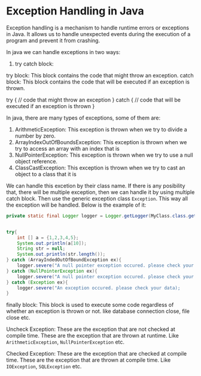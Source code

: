 # Exception Handling in Java

Exception handling is a mechanism to handle runtime errors or exceptions in Java. It allows us to handle unexpected events during the execution of a program and prevent it from crashing.

In java we can handle exceptions in two ways:

1. try catch block:

try block: This block contains the code that might throw an exception.
catch block: This block contains the code that will be executed if an exception is thrown.

try {
    // code that might throw an exception
} catch {
    // code that will be executed if an exception is thrown
}

In java, there are many types of exceptions, some of them are:

1. ArithmeticException: This exception is thrown when we try to divide a number by zero.
2. ArrayIndexOutOfBoundsException: This exception is thrown when we try to access an array with an index that is
3. NullPointerException: This exception is thrown when we try to use a null object reference.
4. ClassCastException: This exception is thrown when we try to cast an object to a class that it is

We can handle this excetion by their class name. If there is any posibility that, there will be multiple exception, then we can handle it by using multiple catch block. Then use the generic exception class `Exception`. This way all the exception will be handled. Below is the example of it:


```java
private static final Logger logger = Logger.getLogger(MyClass.class.getName());


try{
    int [] a = {1,2,3,4,5};
    System.out.println(a[10]);
    String str = null;
    System.out.println(str.length());
} catch (ArrayIndedOutOfBoundException ex){
    logger.severe("A null pointer exception occured. please check your data);
} catch (NullPointerException ex){
    logger.severe("A null pointer exception occured. please check your data);
} catch (Exception ex){
    logger.severe("An exception occured. please check your data);
}

```
finally block: This block is used to execute some code regardless of whether an exception is thrown or not. like database connection close, file close etc.


Uncheck Exception: These are the exception that are not checked at compile time. These are the exception that are thrown at runtime. Like `ArithmeticException`, `NullPointerException` etc.

Checked Exception: These are the exception that are checked at compile time. These are the exception that are thrown at compile time. Like `IOException`, `SQLException` etc.
